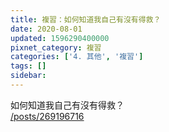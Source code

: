 ```yaml
---
title: 複習：如何知道我自己有沒有得救？
date: 2020-08-01
updated: 1596290400000
pixnet_category: 複習
categories: ['4. 其他', '複習']
tags: []
sidebar: 
---
```


<p>如何知道我自己有沒有得救？<br/>
<a href="/posts/269196716" target="_blank">/posts/269196716</a></p>
<p> </p>

